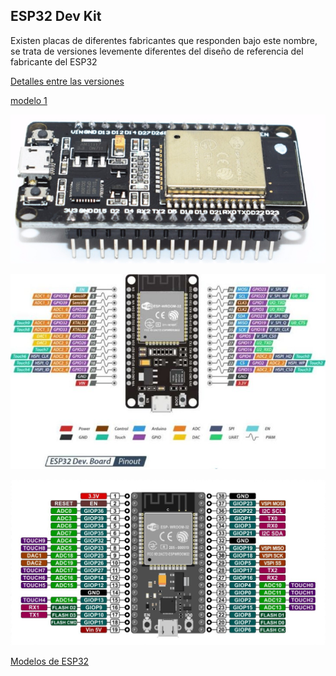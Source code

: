 ## ESP32 Dev Kit

Existen placas de diferentes fabricantes que responden bajo este nombre, se trata de versiones levemente diferentes del diseño de referencia del fabricante del ESP32

[Detalles entre las versiones](https://www.studiopieters.nl/esp32-pinout/)

[modelo 1 ](https://descubrearduino.com/esp32-modulo-esp32-wroom-gpio-pinout/)

![](./images/esp32-wroom-32-devkit-v1-placa-con-wifi-y-bluetooth.jpg)

![](./images/ESP32-pinout-728x450.jpg)

![](./images/wroom32_pinout.jpg)


[Modelos de ESP32](https://www.espressif.com/en/products/modules)

